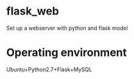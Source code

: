 # flask_web
Set up a webserver with python and flask model
# Operating environment
Ubuntu+Python2.7+Flask+MySQL
